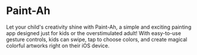 # Paint-Ah
Let your child's creativity shine with Paint-Ah, a simple and exciting painting app designed just for kids or the overstimulated  adult! With easy-to-use gesture controls, kids can swipe, tap to choose colors, and create magical colorful artworks right on  their iOS device. 
